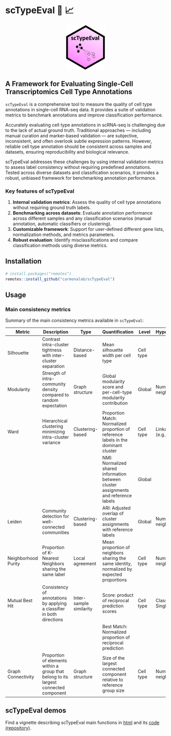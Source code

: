 # scTypeEval :microscope: :chart_with_upwards_trend:

<p align="center">

<img src="docs/scTypeEval_logo.png" height="140"/>

</p>

## A Framework for Evaluating Single-Cell Transcriptomics Cell Type Annotations

`scTypeEval` is a comprehensive tool to measure the quality of cell type annotations in single-cell RNA-seq data. It provides a suite of validation metrics to benchmark annotations and improve classification performance.

Accurately evaluating cell type annotations in scRNA-seq is challenging due to the lack of actual ground truth. Traditional approaches — including manual curation and marker-based validation — are subjective, inconsistent, and often overlook subtle expression patterns. However, reliable cell type annotation should be consistent across samples and datasets, ensuring reproducibility and biological relevance.

scTypeEval addresses these challenges by using internal validation metrics to assess label consistency without requiring predefined annotations. Tested across diverse datasets and classification scenarios, it provides a robust, unbiased framework for benchmarking annotation performance.

### Key features of scTypeEval

1. **Internal validation metrics**: Assess the quality of cell type annotations without requiring ground truth labels.
2. **Benchmarking across datasets**: Evaluate annotation performance across different samples and any classification scenarios (manual annotation, automatic classifiers or clustering).
3. **Customizable framework**: Support for user-defined different gene lists, normalization methods, and metrics parameters.
4. **Robust evaluation**: Identify misclassifications and compare classification methods using diverse metrics.

## Installation

``` r
# install.packages("remotes")
remotes::install_github("carmonalab/scTypeEval")
```


## Usage



### Main consistency metrics
Summary of the main consistency metrics available in `scTypeEval`:

| Metric              | Description                                                            | Type                           | Quantification                                                        | Level      | Hyperparameters                |
|---------------------|------------------------------------------------------------------------|-------------------------------|------------------------------------------------------------------------|------------|--------------------------------|
| Silhouette         | Contrast intra-cluster tightness with inter-cluster separation        | Distance-based                | Mean silhouette width per cell type                                   | Cell type  |                                |
| Modularity         | Strength of intra-community density compared to random expectation   | Graph structure               | Global modularity score and per-cell-type modularity contribution    | Global     | Number of neighbors            |
| Ward              | Hierarchical clustering minimizing intra-cluster variance             | Clustering-based              | Proportion Match: Normalized proportion of reference labels in the dominant cluster | Cell type  | Linkage method (e.g., ward.D2) |
|                   |                                                                        |                               | NMI: Normalized shared information between cluster assignments and reference labels | Global     |                                |
| Leiden            | Community detection for well-connected communities                    | Clustering-based              | ARI: Adjusted overlap of cluster assignments with reference labels   | Global     | Number of neighbors            |
| Neighborhood Purity | Proportion of K-Nearest Neighbors sharing the same label            | Local agreement               | Mean proportion of neighbors sharing the same identity, normalized by expected proportions | Cell type  | Number of neighbors           |
| Mutual Best Hit   | Consistency of annotations by applying a classifier in both directions | Inter-sample similarity      | Score: product of reciprocal prediction scores                        | Cell type  | Classifier (e.g. SingleR)      |
|                   |                                                                        |                               | Best Match: Normalized proportion of reciprocal prediction            |            |                                |
| Graph Connectivity | Proportion of elements within a group that belong to its largest connected component | Graph structure | Size of the largest connected component relative to reference group size | Cell type  | Number of neighbors            |



## scTypeEval demos

Find a vignette describing scTypeEval main functions in [html]() and its [code (repository)](https://github.com/carmonalab/scTypeEval_CaseStudies).

